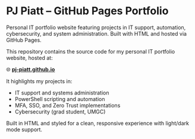 # PJ Piatt – GitHub Pages Portfolio
Personal IT portfolio website featuring projects in IT support, automation, cybersecurity, and system administration. Built with HTML and hosted via GitHub Pages.

This repository contains the source code for my personal IT portfolio website, hosted at:

🌐 **[pj-piatt.github.io](https://pj-piatt.github.io)**

It highlights my projects in:
- IT support and systems administration
- PowerShell scripting and automation
- MFA, SSO, and Zero Trust implementations
- Cybersecurity (grad student, UMGC)

Built in HTML and styled for a clean, responsive experience with light/dark mode support.

